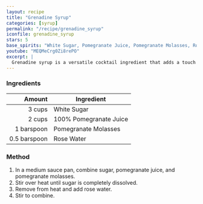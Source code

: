 ```yaml
---
layout: recipe
title: "Grenadine Syrup"
categories: [syrup]
permalink: "/recipe/grenadine_syrup"
iconfile: grenadine_syrup
stars: 5
base_spirits: "White Sugar, Pomegranate Juice, Pomegranate Molasses, Rose Water"
youtube: "MEQMeCrg0Zi8rePO"
excerpt: |
  Grenadine syrup is a versatile cocktail ingredient that adds a touch of sweetness and a vibrant red color to a variety of drinks. It's traditionally made from pomegranate.
---
```


### Ingredients

|       Amount | Ingredient             |
| -----------: | ---------------------- |
|       3 cups | White Sugar            |
|       2 cups | 100% Pomegranate Juice |
|   1 barspoon | Pomegranate Molasses   |
| 0.5 barspoon | Rose Water             |

### Method

1. In a medium sauce pan, combine sugar, pomegranate juice, and pomegranate molasses.
2. Stir over heat until sugar is completely dissolved.
3. Remove from heat and add rose water.
4. Stir to combine.
